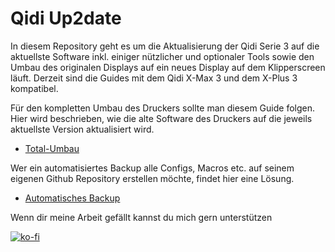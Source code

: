 # **Qidi Up2date**
In diesem Repository geht es um  die Aktualisierung der Qidi Serie 3 auf die aktuellste Software inkl. einiger nützlicher und optionaler Tools sowie den Umbau des originalen Displays auf ein neues Display auf dem Klipperscreen läuft.
Derzeit sind die Guides mit dem Qidi X-Max 3 und dem X-Plus 3 kompatibel.

Für den kompletten Umbau des Druckers sollte man diesem Guide folgen. Hier wird beschrieben, wie die alte Software des Druckers auf die jeweils aktuellste Version aktualisiert wird.
+ [Total-Umbau](Klipper-Update/update+upgrade.md)

Wer ein automatisiertes Backup alle Configs, Macros etc. auf seinem eigenen Github Repository erstellen möchte, findet hier eine Lösung.
+ [Automatisches Backup](Git-Backup/Autobackup.md)

Wenn dir meine Arbeit gefällt kannst du mich gern unterstützen

[![ko-fi](https://ko-fi.com/img/githubbutton_sm.svg)](https://ko-fi.com/G2G7VMD0W)
